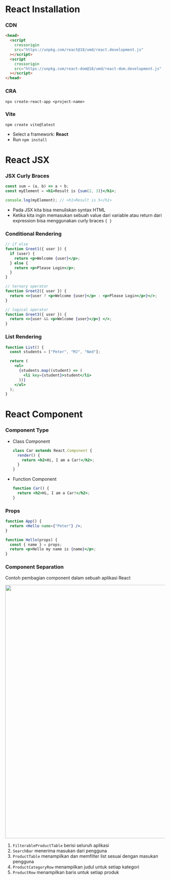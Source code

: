 # React Installation

### CDN

```html
<head>
  <script
    crossorigin
    src="https://unpkg.com/react@18/umd/react.development.js"
  ></script>
  <script
    crossorigin
    src="https://unpkg.com/react-dom@18/umd/react-dom.development.js"
  ></script>
</head>
```

### CRA

```shell
npx create-react-app <project-name>
```

### Vite

```shell
npm create vite@latest
```

- Select a framework: **React**
- Run `npm install`

# React JSX

### JSX Curly Braces

```jsx
const sum = (a, b) => a + b;
const myElement = <h1>Result is {sum(2, 3)}</h1>;

console.log(myElement); // <h1>Result is 5</h1>
```

- Pada JSX kita bisa menuliskan syntax HTML
- Ketika kita ingin memasukan sebuah value dari variable atau return dari expression bisa menggunakan curly braces `{ }`

### Conditional Rendering

```jsx
// if else
function Greet1({ user }) {
  if (user) {
    return <p>Welcome {user}</p>;
  } else {
    return <p>Please Login</p>;
  }
}

// ternary operator
function Greet2({ user }) {
  return <>{user ? <p>Welcome {user}</p> : <p>Please Login</p>}</>;
}

// logical operator
function Greet3({ user }) {
  return <>{user && <p>Welcome {user}</p>} </>;
}
```

### List Rendering

```jsx
function List() {
  const students = ["Peter", "MJ", "Ned"];

  return (
    <ul>
      {students.map((student) => (
        <li key={student}>student</li>
      ))}
    </ul>
  );
}
```

# React Component

### Component Type

- Class Component

  ```jsx
  class Car extends React.Component {
    render() {
      return <h2>Hi, I am a Car!</h2>;
    }
  }
  ```

- Function Component

  ```jsx
  function Car() {
    return <h2>Hi, I am a Car!</h2>;
  }
  ```

### Props

```jsx
function App() {
  return <Hello name={"Peter"} />;
}

function Hello(props) {
  const { name } = props;
  return <p>Hello my name is {name}</p>;
}
```

### Component Separation

Contoh pembagian component dalam sebuah aplikasi React

<img src="https://react.dev/images/docs/s_thinking-in-react_ui_outline.png" width="800">

1. `FilterableProductTable` berisi seluruh aplikasi
2. `SearchBar` menerima masukan dari pengguna
3. `ProductTable` menampilkan dan memfilter list sesuai dengan masukan pengguna
4. `ProductCategoryRow` menampilkan judul untuk setiap kategori
5. `ProductRow` menampilkan baris untuk setiap produk
